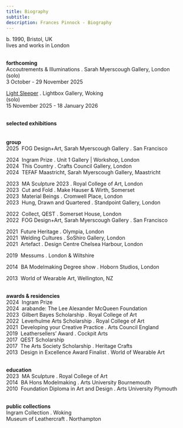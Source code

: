 ```yaml
---
title: Biography
subtitle: 
description: Frances Pinnock - Biography
---  
```

b. 1990, Bristol, UK  
lives and works in London  
<br />    

**forthcoming**  
Accoutrements & Illuminations . Sarah Myerscough Gallery, London  
(solo)  
3 October - 29 November 2025

[Light Sleeper](https://www.thelightbox.org.uk/whats-on/frances-pinnock-light-sleeper) . Lightbox Gallery, Woking  
(solo)  
15 November 2025 - 18 January 2026  
<br /> 

**selected exhibitions**  
<br />  
**group**  
2025&nbsp;&nbsp;FOG Design+Art, Sarah Myerscough Gallery . San Francisco  

2024&nbsp;&nbsp;Ingram Prize . Unit 1 Gallery | Workshop, London  
2024&nbsp;&nbsp;This Country . Crafts Council Gallery, London  
2024&nbsp;&nbsp;TEFAF Maastricht, Sarah Myerscough Gallery, Maastricht  

2023&nbsp;&nbsp;MA Sculpture 2023 . Royal College of Art, London  
2023&nbsp;&nbsp;Cut and Fold . Make Hauser & Wirth, Somerset  
2023&nbsp;&nbsp;Material Beings . Cromwell Place, London  
2023&nbsp;&nbsp;Hung, Drawn and Quartered . Standpoint Gallery, London    

2022&nbsp;&nbsp;Collect, QEST . Somerset House, London  
2022&nbsp;&nbsp;FOG Design+Art, Sarah Myerscough Gallery . San Francisco  

2021&nbsp;&nbsp;Future Heritage . Olympia, London  
2021&nbsp;&nbsp;Welding Cultures . SoShiro Gallery, London  
2021&nbsp;&nbsp;Artefact . Design Centre Chelsea Harbour, London  

2019&nbsp;&nbsp;Messums . London & Wiltshire  

2014&nbsp;&nbsp;BA Modelmaking Degree show . Hoborn Studios, London  

2013&nbsp;&nbsp;World of Wearable Art, Wellington, NZ  
<br />  

**awards & residencies**  
2024&nbsp;&nbsp;Ingram Prize  
2024&nbsp;&nbsp;arabande: The Lee Alexander McQueen Foundation  
2023&nbsp;&nbsp;Gilbert Bayes Scholarship . Royal College of Art  
2022&nbsp;&nbsp;Leverhulme Arts Scholarship . Royal College of Art  
2021&nbsp;&nbsp;Developing your Creative Practice . Arts Council England  
2019&nbsp;&nbsp;Leathersellers’ Award . Cockpit Arts  
2017&nbsp;&nbsp;QEST Scholarship  
2017&nbsp;&nbsp;The Arts Society Scholarship . Heritage Crafts    
2013&nbsp;&nbsp;Design in Excellence Award Finalist . World of Wearable Art  
<br />  

**education**  
2023&nbsp;&nbsp;MA Sculpture . Royal College of Art  
2014&nbsp;&nbsp;BA Hons Modelmaking . Arts University Bournemouth  
2010&nbsp;&nbsp;Foundation Diploma in Art and Design . Arts University Plymouth  
<br />

**public collections**  
Ingram Collection . Woking  
Museum of Leathercraft . Northampton  
<br />



 









  










 



  










 











